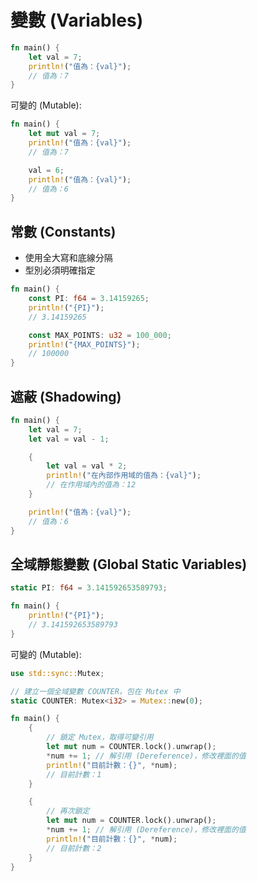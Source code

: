 # 變數 (Variables)

```rs
fn main() {
    let val = 7;
    println!("值為：{val}");
    // 值為：7
}
```

可變的 (Mutable):

```rs
fn main() {
    let mut val = 7;
    println!("值為：{val}");
    // 值為：7

    val = 6;
    println!("值為：{val}");
    // 值為：6
}
```

## 常數 (Constants)

- 使用全大寫和底線分隔
- 型別必須明確指定

```rs
fn main() {
    const PI: f64 = 3.14159265;
    println!("{PI}");
    // 3.14159265

    const MAX_POINTS: u32 = 100_000;
    println!("{MAX_POINTS}");
    // 100000
}
```

## 遮蔽 (Shadowing)

```rs
fn main() {
    let val = 7;
    let val = val - 1;

    {
        let val = val * 2;
        println!("在內部作用域的值為：{val}");
        // 在作用域內的值為：12
    }

    println!("值為：{val}");
    // 值為：6
}
```

## 全域靜態變數 (Global Static Variables)

```rs
static PI: f64 = 3.141592653589793;

fn main() {
    println!("{PI}");
    // 3.141592653589793
}
```

可變的 (Mutable):

```rs
use std::sync::Mutex;

// 建立一個全域變數 COUNTER，包在 Mutex 中
static COUNTER: Mutex<i32> = Mutex::new(0);

fn main() {
    {
        // 鎖定 Mutex，取得可變引用
        let mut num = COUNTER.lock().unwrap();
        *num += 1; // 解引用 (Dereference)，修改裡面的值
        println!("目前計數：{}", *num);
        // 目前計數：1
    }

    {
        // 再次鎖定
        let mut num = COUNTER.lock().unwrap();
        *num += 1; // 解引用 (Dereference)，修改裡面的值
        println!("目前計數：{}", *num);
        // 目前計數：2
    }
}
```
